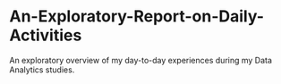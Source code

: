 # An-Exploratory-Report-on-Daily-Activities
An exploratory overview of my day-to-day experiences during my Data Analytics studies.
